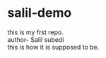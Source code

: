 # salil-demo
this is my frst repo.
<br>
author- Salil subedi
<br> 
this is how it is supposed to be. </br>
<br>


<br> 

